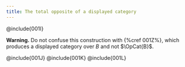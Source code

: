 ```yaml
---
title: The total opposite of a displayed category
---
```


@include{001I}

**Warning.** Do not confuse this construction with {%cref 001Z%}, which produces a
displayed category over $B$ and not $\OpCat{B}$.

@include{001J}
@include{001K}
@include{001L}
